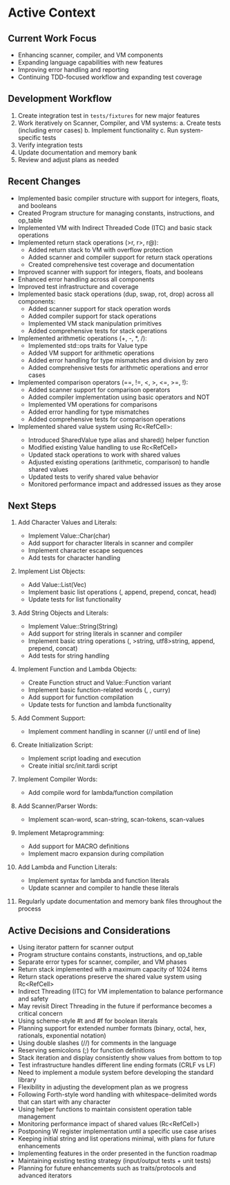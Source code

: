# Active Context

## Current Work Focus
- Enhancing scanner, compiler, and VM components
- Expanding language capabilities with new features
- Improving error handling and reporting
- Continuing TDD-focused workflow and expanding test coverage

## Development Workflow
1. Create integration test in `tests/fixtures` for new major features
2. Work iteratively on Scanner, Compiler, and VM systems:
   a. Create tests (including error cases)
   b. Implement functionality
   c. Run system-specific tests
3. Verify integration tests
4. Update documentation and memory bank
5. Review and adjust plans as needed

## Recent Changes
- Implemented basic compiler structure with support for integers, floats, and booleans
- Created Program structure for managing constants, instructions, and op_table
- Implemented VM with Indirect Threaded Code (ITC) and basic stack operations
- Implemented return stack operations (>r, r>, r@):
  - Added return stack to VM with overflow protection
  - Added scanner and compiler support for return stack operations
  - Created comprehensive test coverage and documentation
- Improved scanner with support for integers, floats, and booleans
- Enhanced error handling across all components
- Improved test infrastructure and coverage
- Implemented basic stack operations (dup, swap, rot, drop) across all components:
  - Added scanner support for stack operation words
  - Added compiler support for stack operations
  - Implemented VM stack manipulation primitives
  - Added comprehensive tests for stack operations
- Implemented arithmetic operations (+, -, *, /):
  - Implemented std::ops traits for Value type
  - Added VM support for arithmetic operations
  - Added error handling for type mismatches and division by zero
  - Added comprehensive tests for arithmetic operations and error cases
- Implemented comparison operators (==, !=, <, >, <=, >=, !):
  - Added scanner support for comparison operators
  - Added compiler implementation using basic operators and NOT
  - Implemented VM operations for comparisons
  - Added error handling for type mismatches
  - Added comprehensive tests for comparison operations
- Implemented shared value system using Rc<RefCell<Value>>:
  - Introduced SharedValue type alias and shared() helper function
  - Modified existing Value handling to use Rc<RefCell<Value>>
  - Updated stack operations to work with shared values
  - Adjusted existing operations (arithmetic, comparison) to handle shared values
  - Updated tests to verify shared value behavior
  - Monitored performance impact and addressed issues as they arose

## Next Steps
1. Add Character Values and Literals:
   - Implement Value::Char(char)
   - Add support for character literals in scanner and compiler
   - Implement character escape sequences
   - Add tests for character handling

3. Implement List Objects:
   - Add Value::List(Vec<Value>)
   - Implement basic list operations (<list>, append, prepend, concat, head)
   - Update tests for list functionality

4. Add String Objects and Literals:
   - Implement Value::String(String)
   - Add support for string literals in scanner and compiler
   - Implement basic string operations (<string>, >string, utf8>string, append, prepend, concat)
   - Add tests for string handling

5. Implement Function and Lambda Objects:
   - Create Function struct and Value::Function variant
   - Implement basic function-related words (<function>, <lambda>, curry)
   - Add support for function compilation
   - Update tests for function and lambda functionality

6. Add Comment Support:
   - Implement comment handling in scanner (// until end of line)

7. Create Initialization Script:
   - Implement script loading and execution
   - Create initial src/init.tardi script

8. Implement Compiler Words:
   - Add compile word for lambda/function compilation

9. Add Scanner/Parser Words:
    - Implement scan-word, scan-string, scan-tokens, scan-values

10. Implement Metaprogramming:
    - Add support for MACRO definitions
    - Implement macro expansion during compilation

11. Add Lambda and Function Literals:
    - Implement syntax for lambda and function literals
    - Update scanner and compiler to handle these literals

12. Regularly update documentation and memory bank files throughout the process

## Active Decisions and Considerations
- Using iterator pattern for scanner output
- Program structure contains constants, instructions, and op_table
- Separate error types for scanner, compiler, and VM phases
- Return stack implemented with a maximum capacity of 1024 items
- Return stack operations preserve the shared value system using Rc<RefCell<Value>>
- Indirect Threading (ITC) for VM implementation to balance performance and safety
- May revisit Direct Threading in the future if performance becomes a critical concern
- Using scheme-style #t and #f for boolean literals
- Planning support for extended number formats (binary, octal, hex, rationals, exponential notation)
- Using double slashes (//) for comments in the language
- Reserving semicolons (;) for function definitions
- Stack iteration and display consistently show values from bottom to top
- Test infrastructure handles different line ending formats (CRLF vs LF)
- Need to implement a module system before developing the standard library
- Flexibility in adjusting the development plan as we progress
- Following Forth-style word handling with whitespace-delimited words that can start with any character
- Using helper functions to maintain consistent operation table management
- Monitoring performance impact of shared values (Rc<RefCell<Value>>)
- Postponing W register implementation until a specific use case arises
- Keeping initial string and list operations minimal, with plans for future enhancements
- Implementing features in the order presented in the function roadmap
- Maintaining existing testing strategy (input/output tests + unit tests)
- Planning for future enhancements such as traits/protocols and advanced iterators
